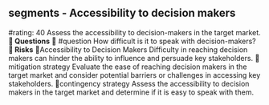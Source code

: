 

## segments - Accessibility to decision makers
#rating: 40
Assess the accessibility to decision-makers in the target market.
**💭 Questions**
💭 #question How difficult is it to speak with decision-makers?
**🚨 Risks**
🚨Accessibility to Decision Makers
Difficulty in reaching decision makers can hinder the ability to influence and persuade key stakeholders.
🚨mitigation strategy
Evaluate the ease of reaching decision makers in the target market and consider potential barriers or challenges in accessing key stakeholders.
🚨contingency strategy
Assess the accessibility to decision makers in the target market and determine if it is easy to speak with them.




